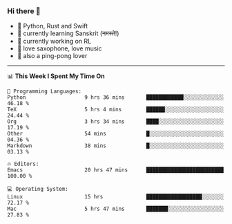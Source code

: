 ### Hi there 👋

- 📙 Python, Rust and Swift
- 🌱 currently learning Sanskrit (नमस्ते!)
- 🔭 currently working on RL
- 🎷 love saxophone, love music
- 🏓 also a ping-pong lover

<!--
**ZiqinGong/ZiqinGong** is a ✨ _special_ ✨ repository because its `README.md` (this file) appears on your GitHub profile.

Here are some ideas to get you started:

- 🔭 I’m currently working on ...
- 🌱 I’m currently learning ...
- 👯 I’m looking to collaborate on ...
- 🤔 I’m looking for help with ...
- 💬 Ask me about ...
- 📫 gongzq0301@sjtu.edu.cn
- 😄 Pronouns: ...
- ⚡ Fun fact: ...
-->

---

<!--START_SECTION:waka-->
📊 **This Week I Spent My Time On** 

```text
💬 Programming Languages: 
Python                   9 hrs 36 mins       ████████████░░░░░░░░░░░░░   46.18 % 
TeX                      5 hrs 4 mins        ██████░░░░░░░░░░░░░░░░░░░   24.44 % 
Org                      3 hrs 34 mins       ████░░░░░░░░░░░░░░░░░░░░░   17.19 % 
Other                    54 mins             █░░░░░░░░░░░░░░░░░░░░░░░░   04.36 % 
Markdown                 38 mins             █░░░░░░░░░░░░░░░░░░░░░░░░   03.13 % 

🔥 Editors: 
Emacs                    20 hrs 47 mins      █████████████████████████   100.00 % 

💻 Operating System: 
Linux                    15 hrs              ██████████████████░░░░░░░   72.17 % 
Mac                      5 hrs 47 mins       ███████░░░░░░░░░░░░░░░░░░   27.83 % 
```


<!--END_SECTION:waka-->
